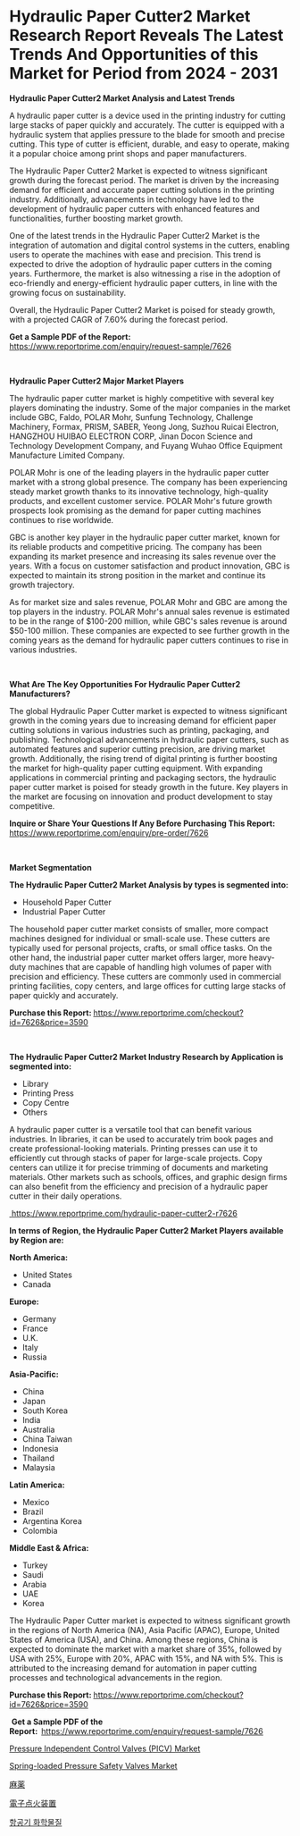 <p><h1>Hydraulic Paper Cutter2 Market Research Report Reveals The Latest Trends And Opportunities of this Market for Period from 2024 - 2031</h1></p><p><strong>Hydraulic Paper Cutter2 Market Analysis and Latest Trends</strong></p>
<p><p>A hydraulic paper cutter is a device used in the printing industry for cutting large stacks of paper quickly and accurately. The cutter is equipped with a hydraulic system that applies pressure to the blade for smooth and precise cutting. This type of cutter is efficient, durable, and easy to operate, making it a popular choice among print shops and paper manufacturers.</p><p>The Hydraulic Paper Cutter2 Market is expected to witness significant growth during the forecast period. The market is driven by the increasing demand for efficient and accurate paper cutting solutions in the printing industry. Additionally, advancements in technology have led to the development of hydraulic paper cutters with enhanced features and functionalities, further boosting market growth.</p><p>One of the latest trends in the Hydraulic Paper Cutter2 Market is the integration of automation and digital control systems in the cutters, enabling users to operate the machines with ease and precision. This trend is expected to drive the adoption of hydraulic paper cutters in the coming years. Furthermore, the market is also witnessing a rise in the adoption of eco-friendly and energy-efficient hydraulic paper cutters, in line with the growing focus on sustainability.</p><p>Overall, the Hydraulic Paper Cutter2 Market is poised for steady growth, with a projected CAGR of 7.60% during the forecast period.</p></p>
<p><strong>Get a Sample PDF of the Report:&nbsp;</strong> <a href="https://www.reportprime.com/enquiry/request-sample/7626">https://www.reportprime.com/enquiry/request-sample/7626</a></p>
<p>&nbsp;</p>
<p><strong>Hydraulic Paper Cutter2 Major Market Players</strong></p>
<p><p>The hydraulic paper cutter market is highly competitive with several key players dominating the industry. Some of the major companies in the market include GBC, Faldo, POLAR Mohr, Sunfung Technology, Challenge Machinery, Formax, PRISM, SABER, Yeong Jong, Suzhou Ruicai Electron, HANGZHOU HUIBAO ELECTRON CORP, Jinan Docon Science and Technology Development Company, and Fuyang Wuhao Office Equipment Manufacture Limited Company.</p><p>POLAR Mohr is one of the leading players in the hydraulic paper cutter market with a strong global presence. The company has been experiencing steady market growth thanks to its innovative technology, high-quality products, and excellent customer service. POLAR Mohr's future growth prospects look promising as the demand for paper cutting machines continues to rise worldwide.</p><p>GBC is another key player in the hydraulic paper cutter market, known for its reliable products and competitive pricing. The company has been expanding its market presence and increasing its sales revenue over the years. With a focus on customer satisfaction and product innovation, GBC is expected to maintain its strong position in the market and continue its growth trajectory.</p><p>As for market size and sales revenue, POLAR Mohr and GBC are among the top players in the industry. POLAR Mohr's annual sales revenue is estimated to be in the range of $100-200 million, while GBC's sales revenue is around $50-100 million. These companies are expected to see further growth in the coming years as the demand for hydraulic paper cutters continues to rise in various industries.</p></p>
<p>&nbsp;</p>
<p><strong>What Are The Key Opportunities For Hydraulic Paper Cutter2 Manufacturers?</strong></p>
<p><p>The global Hydraulic Paper Cutter market is expected to witness significant growth in the coming years due to increasing demand for efficient paper cutting solutions in various industries such as printing, packaging, and publishing. Technological advancements in hydraulic paper cutters, such as automated features and superior cutting precision, are driving market growth. Additionally, the rising trend of digital printing is further boosting the market for high-quality paper cutting equipment. With expanding applications in commercial printing and packaging sectors, the hydraulic paper cutter market is poised for steady growth in the future. Key players in the market are focusing on innovation and product development to stay competitive.</p></p>
<p><strong>Inquire or Share Your Questions If Any Before Purchasing This Report:</strong> <a href="https://www.reportprime.com/enquiry/pre-order/7626">https://www.reportprime.com/enquiry/pre-order/7626</a></p>
<p>&nbsp;</p>
<p><strong>Market Segmentation</strong></p>
<p><strong>The Hydraulic Paper Cutter2 Market Analysis by types is segmented into:</strong></p>
<p><ul><li>Household Paper Cutter</li><li>Industrial Paper Cutter</li></ul></p>
<p><p>The household paper cutter market consists of smaller, more compact machines designed for individual or small-scale use. These cutters are typically used for personal projects, crafts, or small office tasks. On the other hand, the industrial paper cutter market offers larger, more heavy-duty machines that are capable of handling high volumes of paper with precision and efficiency. These cutters are commonly used in commercial printing facilities, copy centers, and large offices for cutting large stacks of paper quickly and accurately.</p></p>
<p><strong>Purchase this Report:&nbsp;</strong><a href="https://www.reportprime.com/checkout?id=7626&price=3590">https://www.reportprime.com/checkout?id=7626&price=3590</a></p>
<p>&nbsp;</p>
<p><strong>The Hydraulic Paper Cutter2 Market Industry Research by Application is segmented into:</strong></p>
<p><ul><li>Library</li><li>Printing Press</li><li>Copy Centre</li><li>Others</li></ul></p>
<p><p>A hydraulic paper cutter is a versatile tool that can benefit various industries. In libraries, it can be used to accurately trim book pages and create professional-looking materials. Printing presses can use it to efficiently cut through stacks of paper for large-scale projects. Copy centers can utilize it for precise trimming of documents and marketing materials. Other markets such as schools, offices, and graphic design firms can also benefit from the efficiency and precision of a hydraulic paper cutter in their daily operations.</p></p>
<p><a href="https://www.reportprime.com/hydraulic-paper-cutter2-r7626">&nbsp;https://www.reportprime.com/hydraulic-paper-cutter2-r7626</a></p>
<p><strong>In terms of Region, the Hydraulic Paper Cutter2 Market Players available by Region are:</strong></p>
<p>
    <p> <strong> North America: </strong>
        <ul>
            <li>United States</li>
            <li>Canada</li>
        </ul>
        </p> 
    <p> <strong> Europe: </strong>
        <ul>
            <li>Germany</li>
            <li>France</li>
            <li>U.K.</li>
            <li>Italy</li>
            <li>Russia</li>
        </ul>
        </p> 
    <p> <strong> Asia-Pacific: </strong>
        <ul>
            <li>China</li>
            <li>Japan</li>
            <li>South Korea</li>
            <li>India</li>
            <li>Australia</li>
            <li>China Taiwan</li>
            <li>Indonesia</li>
            <li>Thailand</li>
            <li>Malaysia</li>
        </ul>
        </p> 
    <p> <strong> Latin America: </strong>
        <ul>
            <li>Mexico</li>
            <li>Brazil</li>
            <li>Argentina Korea</li>
            <li>Colombia</li>
        </ul>
        </p> 
    <p> <strong> Middle East & Africa: </strong>
        <ul>
            <li>Turkey</li>
            <li>Saudi</li>
            <li>Arabia</li>
            <li>UAE</li>
            <li>Korea</li>
        </ul>
    </p>
    </p>
<p><p>The Hydraulic Paper Cutter market is expected to witness significant growth in the regions of North America (NA), Asia Pacific (APAC), Europe, United States of America (USA), and China. Among these regions, China is expected to dominate the market with a market share of 35%, followed by USA with 25%, Europe with 20%, APAC with 15%, and NA with 5%. This is attributed to the increasing demand for automation in paper cutting processes and technological advancements in the region.</p></p>
<p><strong>Purchase this Report: </strong><a href="https://www.reportprime.com/checkout?id=7626&price=3590">https://www.reportprime.com/checkout?id=7626&price=3590</a></p>
<p>&nbsp;<strong>Get a Sample PDF of the Report:&nbsp;&nbsp;</strong><a href="https://www.reportprime.com/enquiry/request-sample/7626">https://www.reportprime.com/enquiry/request-sample/7626</a></p>
<p><strong></strong></p>
<p><p><a href="https://github.com/kathiaseamanalvaradovlprc2h/Market-Research-Report-List-2/blob/main/pressure-independent-control-valves-picv-market.md">Pressure Independent Control Valves (PICV) Market</a></p><p><a href="https://github.com/wusalecollins540tpqoz/Market-Research-Report-List-2/blob/main/spring-loaded-pressure-safety-valves-market.md">Spring-loaded Pressure Safety Valves Market</a></p><p><a href="https://medium.com/@kelsitorphy644/%E9%BA%BB%E8%96%AC%E5%B8%82%E5%A0%B4%E3%81%AE%E5%8B%95%E5%90%91%E3%81%A8%E5%B8%82%E5%A0%B4%E5%88%86%E6%9E%90%E3%81%AF2024%E5%B9%B4%E3%81%8B%E3%82%892031%E5%B9%B4%E3%81%BE%E3%81%A7%E3%81%AE%E4%BA%88%E6%B8%AC%E3%81%95%E3%82%8C%E3%81%A6%E3%81%84%E3%81%BE%E3%81%99-711338a058f5">麻薬</a></p><p><a href="https://medium.com/@kaydenjohns1964/%E9%9B%BB%E5%AD%90%E7%82%B9%E7%81%AB%E8%A3%85%E7%BD%AE%E5%B8%82%E5%A0%B4%E3%81%AE%E3%83%88%E3%83%AC%E3%83%B3%E3%83%89%E3%81%A8%E5%B8%82%E5%A0%B4%E5%88%86%E6%9E%90%E3%81%AF-2024%E5%B9%B4%E3%81%8B%E3%82%892031%E5%B9%B4%E3%81%BE%E3%81%A7%E3%81%AE%E6%9C%9F%E9%96%93%E3%81%AB%E4%BA%88%E6%B8%AC%E3%81%95%E3%82%8C%E3%81%BE%E3%81%99-1b77476ef438">電子点火装置</a></p><p><a href="https://medium.com/@clairhane1954/%EB%B9%84%ED%96%89%EA%B8%B0-%ED%99%94%ED%95%99-%EC%8B%9C%EC%9E%A5-%EA%B7%9C%EB%AA%A8-cagr-%ED%8A%B8%EB%A0%8C%EB%93%9C-2024-2030-3382b99523a6">항공기 화학물질</a></p></p>